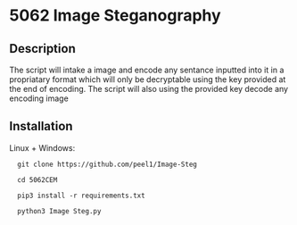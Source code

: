 # 5062 Image Steganography  

## Description 
The script will intake a image and encode any sentance inputted into it in a propriatary format which will only be decryptable using the key provided at the end of encoding. The script will also using the provided key decode any encoding image 

## Installation 
Linux + Windows:
```
  git clone https://github.com/peel1/Image-Steg
  
  cd 5062CEM
  
  pip3 install -r requirements.txt
  
  python3 Image Steg.py
  
 ```
